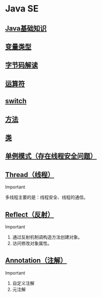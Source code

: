 # Java SE

## [Java基础知识](https://github.com/camelliaxiaohua/JavaSE/tree/master/Part1/src/com/camellia/basic)

## [变量类型](https://github.com/camelliaxiaohua/JavaSE/tree/master/Part1/src/com/camellia/variable)

## [字节码解读](https://github.com/camelliaxiaohua/JavaSE/commit/1bf1a870f5b8057c7375e8bab7666d9905699352)

## [运算符](https://github.com/camelliaxiaohua/JavaSE/commit/3d321b4c07f5a443989c6b745f35df1b218881bf)

## [switch](https://github.com/camelliaxiaohua/JavaSE/blob/master/Part1/src/com/camellia/switchs/Switch.md)

## [方法](https://github.com/camelliaxiaohua/JavaSE/blob/master/Part1/src/com/camellia/method/Method(%E6%96%B9%E6%B3%95).md)   

## [类](https://github.com/camelliaxiaohua/JavaSE/blob/master/Part1/src/com/camellia/oop/class1/%E7%B1%BB.md)

## [单例模式（存在线程安全问题）](https://github.com/camelliaxiaohua/JavaSE/blob/master/Part1/src/com/camellia/singleton/lazy/%E5%8D%95%E4%BE%8B%E6%A8%A1%E5%BC%8F.md)

## [Thread（线程）](https://github.com/camelliaxiaohua/JavaSE/blob/master/Part3/src/com/camellia/thread/readme.md)
> [!IMPORTANT]
>
> 多线程主要的是：线程安全、线程的通信。

## [Reflect（反射）](https://github.com/camelliaxiaohua/JavaSE/tree/master/Part3/src/com/camellia/reflect/readme.md)
> [!IMPORTANT]
>1. 通过反射机制调构造方法创建对象。
>2. 访问修改对象属性。

## [Annotation（注解）](https://github.com/camelliaxiaohua/JavaSE/blob/master/Part3/src/com/camellia/annotation/readme.md)
> [!IMPORTANT]
> 1. 自定义注解
> 2. 元注解

